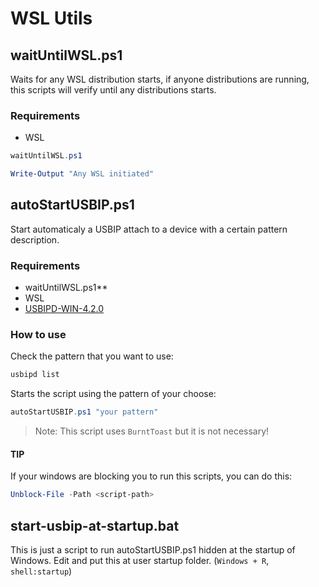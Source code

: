 # WSL Utils

## waitUntilWSL.ps1

Waits for any WSL distribution starts, if anyone distributions are running, this scripts will verify until any distributions starts.

### Requirements

- WSL

```powershell
waitUntilWSL.ps1

Write-Output "Any WSL initiated"
```


## autoStartUSBIP.ps1

Start automaticaly a USBIP attach to a device with a certain pattern description.

### Requirements

- waitUntilWSL.ps1**
- WSL
- [USBIPD-WIN-4.2.0](https://github.com/dorssel/usbipd-win/releases)

### How to use

Check the pattern that you want to use:
 
```powershell
usbipd list
```

Starts the script using the pattern of your choose:

```powershell
autoStartUSBIP.ps1 "your pattern"
```

> Note: This script uses `BurntToast` but it is not necessary!

#### TIP

If your windows are blocking you to run this scripts, you can do this:

```powershell
Unblock-File -Path <script-path>
```

## start-usbip-at-startup.bat

This is just a script to run autoStartUSBIP.ps1 hidden at the startup of Windows.
Edit and put this at user startup folder. (`Windows + R`, `shell:startup`)

